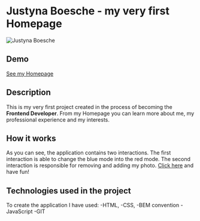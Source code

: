 # Justyna Boesche - my very first Homepage
![Justyna Boesche](https://i.postimg.cc/7LdDD5Fn/just-besze.jpg)
## Demo
[See my Homepage](https://justynaboesche.github.io/Homepage/)
## Description
This is my very first project created in the process of becoming the **Frontend Developer**. From my Homepage you can learn more about me, my professional experience and my interests.
## How it works
As you can see, the application contains two interactions. The first interaction is able to change the blue mode into the red mode. The second interaction is responsible for removing and adding my photo. [Click here](https://justynaboesche.github.io/Homepage/) and have fun!
## Technologies used in the project
To create the application I have used:
-HTML,
-CSS,
-BEM convention
-JavaScript
-GIT
